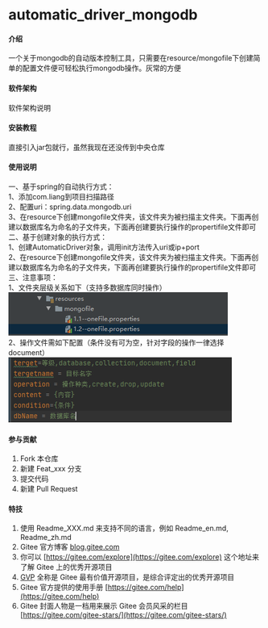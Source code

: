 # automatic_driver_mongodb

#### 介绍
一个关于mongodb的自动版本控制工具，只需要在resource/mongofile下创建简单的配置文件便可轻松执行mongodb操作。灰常的方便

#### 软件架构
软件架构说明


#### 安装教程

直接引入jar包就行，虽然我现在还没传到中央仓库

#### 使用说明

一、基于spring的自动执行方式：  
    1、添加com.liang到项目扫描路径  
    2、配置uri：spring.data.mongodb.uri  
    3、在resource下创建mongofile文件夹，该文件夹为被扫描主文件夹。下面再创建以数据库名为命名的子文件夹，下面再创建要执行操作的propertifile文件即可  
二、基于创建对象的执行方式：  
    1、创建AutomaticDriver对象，调用init方法传入uri或ip+port  
    2、在resource下创建mongofile文件夹，该文件夹为被扫描主文件夹。下面再创建以数据库名为命名的子文件夹，下面再创建要执行操作的propertifile文件即可  
三、注意事项：  
    1、文件夹层级关系如下（支持多数据库同时操作）  
    ![输入图片说明](%E5%BE%AE%E4%BF%A1%E5%9B%BE%E7%89%871.png)  
    2、操作文件需如下配置（条件没有可为空，针对字段的操作一律选择document）  
    ![输入图片说明](%E5%BE%AE%E4%BF%A1%E5%9B%BE%E7%89%872.png) 

#### 参与贡献

1.  Fork 本仓库
2.  新建 Feat_xxx 分支
3.  提交代码
4.  新建 Pull Request


#### 特技

1.  使用 Readme\_XXX.md 来支持不同的语言，例如 Readme\_en.md, Readme\_zh.md
2.  Gitee 官方博客 [blog.gitee.com](https://blog.gitee.com)
3.  你可以 [https://gitee.com/explore](https://gitee.com/explore) 这个地址来了解 Gitee 上的优秀开源项目
4.  [GVP](https://gitee.com/gvp) 全称是 Gitee 最有价值开源项目，是综合评定出的优秀开源项目
5.  Gitee 官方提供的使用手册 [https://gitee.com/help](https://gitee.com/help)
6.  Gitee 封面人物是一档用来展示 Gitee 会员风采的栏目 [https://gitee.com/gitee-stars/](https://gitee.com/gitee-stars/)
